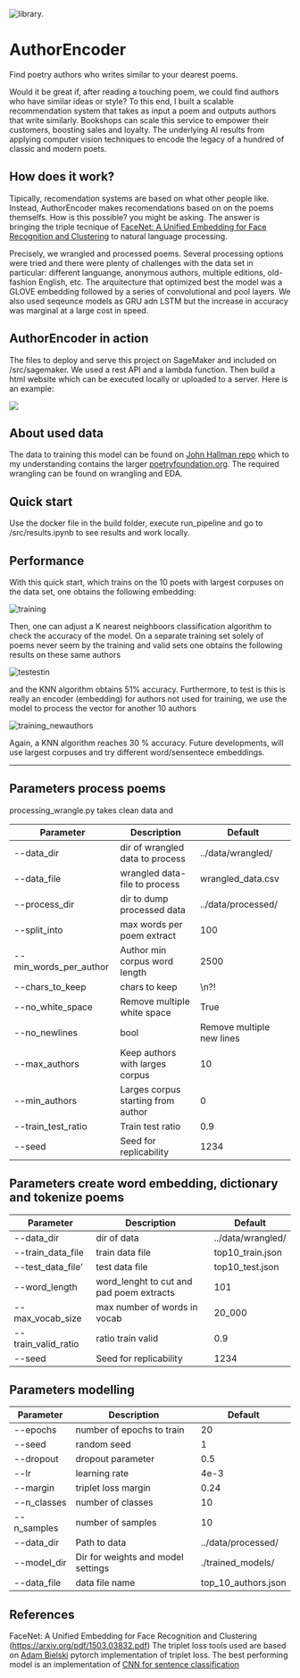 
![library.](./media/library_panoramic.jpg)
# AuthorEncoder

Find poetry authors who writes similar to your dearest poems.

Would it be great if,  after reading a touching poem, we could find authors who have similar ideas or style? To this end, I built a scalable recommendation system that takes  as input a poem and outputs authors that write similarly. Bookshops can scale this service to empower their customers, boosting sales and loyalty. The underlying AI results from applying computer vision techniques  to encode the legacy of a hundred of classic and modern poets. 

## How does it work?

Tipically, recomendation systems are based on what other people like. Instead, AuthorEncoder makes recomendations based on 
on the poems themselfs. How is this possible? you might be asking. The answer is bringing the triple tecnique of [FaceNet: A Unified Embedding for Face Recognition and Clustering](https://arxiv.org/abs/1503.03832) to natural language processing.

Precisely, we wrangled and processed poems. Several processing options were tried and there were plenty of challenges with the data set in particular: different languange, anonymous authors, multiple editions, old-fashion English, etc. The arquitecture that optimized best the model was a GLOVE embedding followed by a series of convolutional and pool layers. We also used seqeunce models as GRU adn LSTM but the increase in accuracy was marginal at a large cost in speed. 

## AuthorEncoder in action

The files to deploy and serve this project on SageMaker and included on /src/sagemaker. We used a rest API and a lambda function. Then build a html website which can be executed locally or uploaded to a server. Here is an example:

![](./media/how_it_works.gif)

## About used data

The data to training this model can be found on [John Hallman repo](https://github.com/johnhallman/poem-data-processing) which to my understanding contains the larger [poetryfoundation.org](poetryfoundation.org). The required wrangling can be found on 
wrangling and EDA. 

## Quick start

Use the docker file in the build folder, execute run_pipeline and go to /src/results.ipynb to 
see results and work locally.

## Performance
With this quick start, which trains on the 10 poets with largest corpuses on the data set, one 
obtains the following embedding:

![training](./media/training.png)

Then, one can adjust a K nearest neighboors classification algorithm to check the accuracy 
of the model. On a separate training set solely of poems never seem by the training and valid sets 
one obtains the following results on these same authors

![testestin](./media/testing.png)

and the KNN algorithm obtains 51% accuracy. Furthermore, to test is this is really an encoder (embedding)
for authors not used for training, we use the model to process the vector for another 10 authors

![training_newauthors](./media/training_newauthors.png)

Again, a KNN algorithm reaches 30 % accuracy. Future developments, will use largest corpuses and 
try different word/sensentece embeddings.

---
## Parameters process poems

processing_wrangle.py takes clean data and 

| Parameter  | Description | Default |
| ------------- | ------------- | ------------- |
|--data_dir | dir of wrangled data to process|../data/wrangled/ | 
|--data_file | wrangled data-file to process | wrangled_data.csv | 
|--process_dir | dir to dump processed data | ../data/processed/| 
|--split_into | max words per poem extract |100 |
|--min_words_per_author | Author min corpus word length | 2500 |
|--chars_to_keep | chars to keep  | \n?! |
|--no_white_space | Remove multiple white space | True |
|--no_newlines | bool | Remove multiple new lines | True |
|--max_authors | Keep authors with larges corpus | 10 |
|--min_authors | Larges corpus starting from author | 0 |
|--train_test_ratio | Train test ratio | 0.9 |
|--seed | Seed for replicability | 1234 |

## Parameters create word embedding, dictionary and tokenize poems

| Parameter  | Description | Default |
| ------------- | ------------- | ------------- |
| --data_dir | dir of data | ../data/wrangled/ |
| --train_data_file | train data file | top10_train.json | 
| --test_data_file' | test data file | top10_test.json |
| --word_length | word_lenght to cut and pad poem extracts | 101 |
| --max_vocab_size | max number of words in vocab  | 20_000 |
| --train_valid_ratio | ratio train valid  | 0.9 |
| --seed | Seed for replicability | 1234 |


## Parameters modelling

| Parameter  | Description | Default |
| ------------- | ------------- | ------------- |
| --epochs | number of epochs to train  | 20 |
| --seed | random seed | 1 |
| --dropout | dropout parameter | 0.5 |
| --lr | learning rate | 4e-3 | 
| --margin | triplet loss margin  | 0.24 |
| --n_classes | number of classes | 10 |
| --n_samples | number of samples | 10 |
| --data_dir | Path to data | ../data/processed/ | 
| --model_dir |  Dir for weights and model settings | ./trained_models/ | 
| --data_file | data file name | top_10_authors.json |

## References

FaceNet: A Unified Embedding for Face Recognition and Clustering (https://arxiv.org/pdf/1503.03832.pdf)
The triplet loss tools used are based on [Adam Bielski](https://github.com/adambielski/siamese-triplet) 
pytorch implementation of triplet loss.
The best performing model is an implementation of [CNN for sentence classification](https://arxiv.org/abs/1408.5882)





